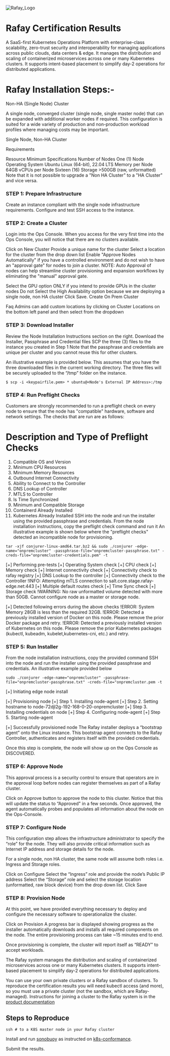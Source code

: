 ![Rafay_Logo](https://rafay-svg-image.s3.us-west-2.amazonaws.com/rafay_logo.svg)

# Rafay Certification Results

A SaaS-first Kubernetes Operations Platform with enterprise-class scalability, zero-trust security and interoperability for managing applications across public clouds, data centers & edge.
It manages the distribution and scaling of containerized microservices across one or many Kubernetes clusters. It supports intent-based
placement to simplify day-2 operations for distributed applications.

# Rafay Installation Steps:-

Non-HA (Single Node) Cluster

A single node, converged cluster (single node, single master node) that can be expanded with additional worker nodes if required. This configuration is suited for a wide variety of production and non-production workload profiles where managing costs may be important.

Single Node, Non-HA Cluster

Requirements

Resource	Minimum Specifications
Number of Nodes	One (1) Node
Operating System	Ubuntu Linux (64-bit), 22.04 LTS
Memory per Node	64GB
vCPUs per Node	Sixteen (16)
Storage	>500GB (raw, unformatted)
Note that it is not possible to upgrade a "Non HA Cluster" to a "HA Cluster" and vice versa.

### STEP 1: Prepare Infrastructure

Create an instance compliant with the single node infrastructure requirements. Configure and test SSH access to the instance.

### STEP 2: Create a Cluster

Login into the Ops Console. When you access for the very first time into the Ops Console, you will notice that there are no clusters available.

Click on New Cluster
Provide a unique name for the cluster
Select a location for the cluster from the drop down list
Enable "Approve Nodes Automatically" if you have a controlled environment and do not wish to have an "approval gate" for nodes to join a cluster.
NOTE: Auto Approval of nodes can help streamline cluster provisioning and expansion workflows by eliminating the "manual" approval gate.

Select the GPU option ONLY if you intend to provide GPUs in the cluster nodes
Do not Select the High Availability option because we are deploying a single node, non HA cluster
Click Save.
Create On Prem Cluster

Faq
Admins can add custom locations by clicking on Cluster Locations on the bottom left panel and then select from the dropdown

### STEP 3: Download Installer

Review the Node Installation Instructions section on the right.
Download the Installer, Passphrase and Credential files
SCP the three (3) files to the instance you created in Step 1
Note that the passphrase and credentials are unique per cluster and you cannot reuse this for other clusters.

An illustrative example is provided below. This assumes that you have the three downloaded files in the current working directory. The three files will be securely uploaded to the “/tmp” folder on the instance.

```shell
$ scp -i <keypairfile.pem> * ubuntu@<Node's External IP Address>:/tmp
```

### STEP 4: Run Preflight Checks

Customers are strongly recommended to run a preflight check on every node to ensure that the node has "compatible" hardware, software and network settings. The checks that are run are as follows:

#	Description and Type of Preflight Checks
1.	Compatible OS and Version
2.	Minimum CPU Resources
3.	Minimum Memory Resources
4.	Outbound Internet Connectivity
5.	Ability to Connect to the Controller
6.	DNS Lookup of Controller
7.	MTLS to Controller
8.	Is Time Synchronized
9.	Minimum and Compatible Storage
10.	Containerd Already Installed
11.	Kubernetes Already Installed
SSH into the node and run the installer using the provided passphrase and credentials.
From the node installation instructions, copy the preflight check command and run it
An illustrative example is shown below where the "preflight checks" detected an incompatible node for provisioning.

```shell
tar -xjf conjurer-linux-amd64.tar.bz2 && sudo ./conjurer -edge-name="onpremcluster" -passphrase-file="onpremcluster-passphrase.txt" -creds-file="onpremcluster-credentials.pem" -t
```

[+] Performing pre-tests
    [+] Operating System check
    [+] CPU check
    [+] Memory check
    [+] Internet connectivity check
    [+] Connectivity check to rafay registry
    [+] DNS Lookup to the controller
    [+] Connectivity check to the Controller
    !INFO: Attempting mTLS connection to salt.core.stage.rafay-edge.net:443
    [+] Multiple default routes check
    [+] Time Sync check
    [+] Storage check
    !WARNING: No raw unformatted volume detected with more than 50GB. Cannot configure node as a master or storage node.

[+] Detected following errors during the above checks
    !ERROR: System Memory 28GB is less than the required 32GB.
    !ERROR: Detected a previously installed version of Docker on this node. Please remove the prior Docker package and retry.
    !ERROR: Detected a previously installed version of Kubernetes on this node. Please remove the prior Kubernetes packages (kubectl, kubeadm, kubelet,kubernetes-cni, etc.) and retry.

### STEP 5: Run Installer

From the node installation instructions, copy the provided command
SSH into the node and run the installer using the provided passphrase and credentials.
An illustrative example provided below

```shell
sudo ./conjurer -edge-name="onpremcluster" -passphrase-file="onpremcluster-passphrase.txt" -creds-file="onpremcluster.pem -t
```
[+]  Initiating edge node install

[+] Provisioning node
      [+] Step 1. Installing node-agent
      [+] Step 2. Setting hostname to node-72djl2g-192-168-0-20-onpremcluster
      [+] Step 3. Installing credentials on node
      [+] Step 4. Configuring node-agent
      [+] Step 5. Starting node-agent

[+] Successfully provisioned node
The Rafay installer deploys a “bootstrap agent” onto the Linux instance. This bootstrap agent connects to the Rafay Controller, authenticates and registers itself with the provided credentials.

Once this step is complete, the node will show up on the Ops Console as DISCOVERED.

### STEP 6: Approve Node

This approval process is a security control to ensure that operators are in the approval loop before nodes can register themselves as part of a Rafay cluster.

Click on Approve button to approve the node to this cluster.
Notice that this will update the status to “Approved" in a few seconds.
Once approved, the agent automatically probes and populates all information about the node on the Ops-Console.

### STEP 7: Configure Node

This configuration step allows the infrastructure administrator to specify the “role” for the node. They will also provide critical information such as Internet IP address and storage details for the node.

For a single node, non HA cluster, the same node will assume both roles i.e. Ingress and Storage roles.

Click on Configure
Select the “Ingress” role and provide the node’s Public IP address
Select the “Storage” role and select the storage location (unformatted, raw block device) from the drop down list.
Click Save

### STEP 8: Provision Node

At this point, we have provided everything necessary to deploy and configure the necessary software to operationalize the cluster.

Click on Provision
A progress bar is displayed showing progress as the installer automatically downloads and installs all required components on the node. The entire provisioning process can take ~15 minutes end to end.

Once provisioning is complete, the cluster will report itself as “READY" to accept workloads.

The Rafay system manages the distribution and scaling of containerized
microservices across one or many Kubernetes clusters. It supports intent-based
placement to simplify day-2 operations for distributed applications.

You can use your own private clusters or a Rafay sandbox of clusters. To
reproduce the certification results you will need kubectl access (and more), so
you must use a private cluster (not the sandbox, which are Rafay-managed).
Instructions for joining a cluster to the Rafay system is in the [product
documentation](https://docs.rafay.co/)



## Steps to Reproduce

``` shell
ssh # to a K8S master node in your Rafay cluster
```

Install and run [sonobuoy](https://github.com/vmware-tanzu/sonobuoy) as instructed on
[k8s-conformance](https://github.com/cncf/k8s-conformance/blob/master/instructions.md).

Submit the results.

